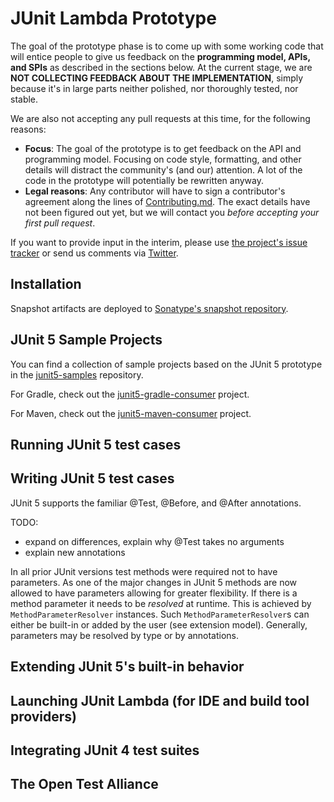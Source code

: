 # JUnit Lambda Prototype

The goal of the prototype phase is to come up with some working code that will entice people to give us feedback on the **programming model, APIs, and SPIs** as described in the sections below. At the current stage, we are **NOT COLLECTING FEEDBACK ABOUT THE IMPLEMENTATION**, simply because it's in large parts neither polished, nor thoroughly tested, nor stable.

We are also not accepting any pull requests at this time, for the following reasons:

- **Focus**: The goal of the prototype is to get feedback on the API and programming model. Focusing on code style, formatting, and other details will distract the community's (and our) attention. A lot of the code in the prototype will potentially be rewritten anyway.
- **Legal reasons**: Any contributor will have to sign a contributor's agreement along the lines of [Contributing.md](https://github.com/junit-team/junit-lambda/blob/master/CONTRIBUTING.md). The exact details have not been figured out yet, but we will contact you *before accepting your first pull request*.

If you want to provide input in the interim, please use [the project's issue tracker](https://github.com/junit-team/junit-lambda/issues) or send us comments via [Twitter](https://twitter.com/junitlambda).

## Installation

Snapshot artifacts are deployed to [Sonatype's snapshot repository](https://oss.sonatype.org/content/repositories/snapshots/).

## JUnit 5 Sample Projects

You can find a collection of sample projects based on the JUnit 5 prototype in the [junit5-samples](https://github.com/junit-team/junit5-samples) repository.

For Gradle, check out the [junit5-gradle-consumer](https://github.com/junit-team/junit5-samples/tree/master/junit5-gradle-consumer) project.

For Maven, check out the [junit5-maven-consumer](https://github.com/junit-team/junit5-samples/tree/master/junit5-maven-consumer) project.

## Running JUnit 5 test cases

## Writing JUnit 5 test cases

JUnit 5 supports the familiar @Test, @Before, and @After annotations.

TODO: 
* expand on differences, explain why @Test takes no arguments 
* explain new annotations


In all prior JUnit versions test methods were required not to have parameters.
As one of the major changes in JUnit 5 methods are now allowed to have parameters allowing for greater flexibility. 
If there is a method parameter it needs to be _resolved_ at runtime. This is achieved by `MethodParameterResolver` instances. Such `MethodParameterResolver`s can either be built-in or added by the user (see extension model).
Generally, parameters may be resolved by type or by annotations. 





## Extending JUnit 5's built-in behavior

## Launching JUnit Lambda (for IDE and build tool providers)

## Integrating JUnit 4 test suites

## The Open Test Alliance